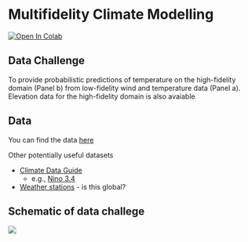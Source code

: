 # Multifidelity Climate Modelling 

[![Open In Colab](https://colab.research.google.com/assets/colab-badge.svg)](https://colab.research.google.com/drive/1taFsmIeD_DRUaURw37galciaRwp6sbIe?usp=sharing)

## Data Challenge
To provide probabilistic predictions of temperature on the high-fidelity domain (Panel b) from low-fidelity wind and temperature data (Panel a). Elevation data for the high-fidelity domain is also avaiable 

## Data

You can find the data [here](https://github.com/scotthosking/mf_modelling/tree/main/data)

Other potentially useful datasets
* [Climate Data Guide](https://climatedataguide.ucar.edu/climate-data)
  * e.g., [Nino 3.4](https://climatedataguide.ucar.edu/climate-data/nino-sst-indices-nino-12-3-34-4-oni-and-tni)
* [Weather stations](https://towardsdatascience.com/acquire-and-analyze-weather-and-climate-data-with-python-and-tableau-4878e8759152) - is this global?

## Schematic of data challege
![](images/mf_setup.png)
